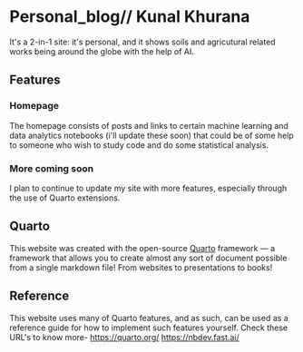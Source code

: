 # Personal_blog// Kunal Khurana

It's a 2-in-1 site: it's personal, and it shows soils and agricutural related works being around the globe with the help of AI. 
## Features

### Homepage

The homepage consists of posts and links to certain machine learning and data analytics notebooks (i'll update these soon) that could be of some help to someone who wish to study code and do some statistical analysis.


### More coming soon

I plan to continue to update my site with more features, especially through the use of Quarto extensions.

## Quarto

This website was created with the open-source [Quarto](https://quarto.org) framework — a framework that allows you to create almost any sort of document 
possible from a single markdown file! From websites to presentations to books!

## Reference

This website uses many of Quarto features, and as such, can be used as a reference guide for how to implement such features yourself. Check these URL's to know more-
https://quarto.org/
https://nbdev.fast.ai/

